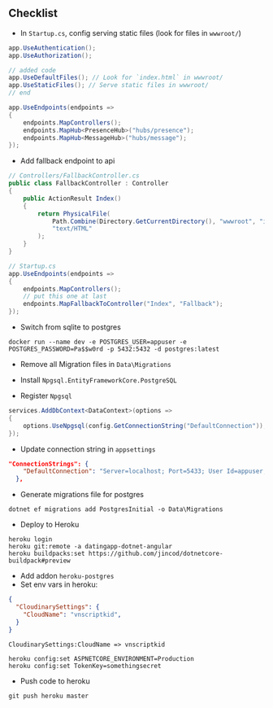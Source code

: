 ## Checklist
- In `Startup.cs`, config serving static files (look for files in `wwwroot/`)
```csharp
app.UseAuthentication();
app.UseAuthorization();

// added code
app.UseDefaultFiles(); // Look for `index.html` in wwwroot/
app.UseStaticFiles(); // Serve static files in wwwroot/
// end

app.UseEndpoints(endpoints =>
{
    endpoints.MapControllers();
    endpoints.MapHub<PresenceHub>("hubs/presence");
    endpoints.MapHub<MessageHub>("hubs/message");
});
```

- Add fallback endpoint to api
```csharp
// Controllers/FallbackController.cs
public class FallbackController : Controller
{
    public ActionResult Index()
    {
        return PhysicalFile(
            Path.Combine(Directory.GetCurrentDirectory(), "wwwroot", "index.html"),
            "text/HTML"
        );
    }
}

// Startup.cs
app.UseEndpoints(endpoints =>
{
    endpoints.MapControllers();
    // put this one at last
    endpoints.MapFallbackToController("Index", "Fallback");
});
```

- Switch from sqlite to postgres
```console
docker run --name dev -e POSTGRES_USER=appuser -e POSTGRES_PASSWORD=Pa$$w0rd -p 5432:5432 -d postgres:latest
```

- Remove all Migration files in `Data\Migrations`
- Install `Npgsql.EntityFrameworkCore.PostgreSQL`

- Register `Npgsql`
```csharp
services.AddDbContext<DataContext>(options =>
{
    options.UseNpgsql(config.GetConnectionString("DefaultConnection"));
});
```
- Update connection string in `appsettings`
```json
"ConnectionStrings": {
    "DefaultConnection": "Server=localhost; Port=5433; User Id=appuser; Password=Pa$$w0rd; Database=datingapp"
  },
```
- Generate migrations file for postgres
```console
dotnet ef migrations add PostgresInitial -o Data\Migrations
```
- Deploy to Heroku
```console
heroku login
heroku git:remote -a datingapp-dotnet-angular
heroku buildpacks:set https://github.com/jincod/dotnetcore-buildpack#preview
```
- Add addon `heroku-postgres` 
- Set env vars in heroku:
```json
{
  "CloudinarySettings": {
    "CloudName": "vnscriptkid",
  }
}
```
```
CloudinarySettings:CloudName => vnscriptkid
```
```console
heroku config:set ASPNETCORE_ENVIRONMENT=Production
heroku config:set TokenKey=somethingsecret
```

- Push code to heroku
```console
git push heroku master
```
